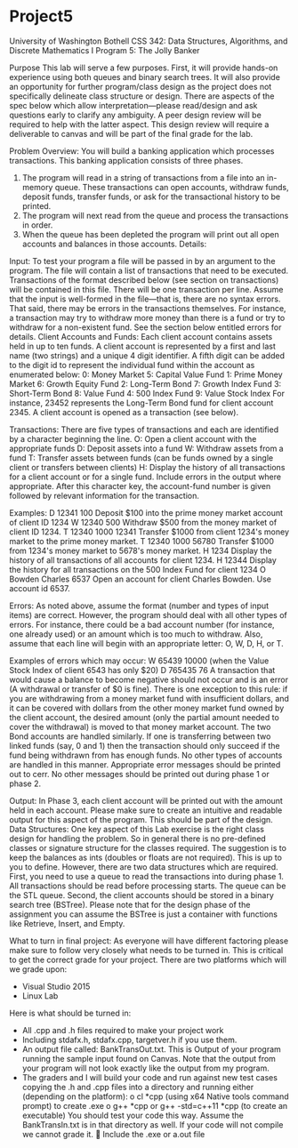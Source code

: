 # Project5
University of Washington Bothell
CSS 342: Data Structures, Algorithms, and Discrete Mathematics I
Program 5: The Jolly Banker

Purpose
This lab will serve a few purposes. First, it will provide hands-on experience using both queues
and binary search trees. It will also provide an opportunity for further program/class design as
the project does not specifically delineate class structure or design.
There are aspects of the spec below which allow interpretation—please read/design and ask
questions early to clarify any ambiguity.
A peer design review will be required to help with the latter aspect. This design review will
require a deliverable to canvas and will be part of the final grade for the lab.

Problem Overview:
You will build a banking application which processes transactions. This banking
application consists of three phases.
1) The program will read in a string of transactions from a file into an in-memory queue.
These transactions can open accounts, withdraw funds, deposit funds, transfer funds, or ask for
the transactional history to be printed.
2) The program will next read from the queue and process the transactions in order.
3) When the queue has been depleted the program will print out all open accounts and
balances in those accounts.
Details:

Input:
To test your program a file will be passed in by an argument to the program. The file will
contain a list of transactions that need to be executed. Transactions of the format described
below (see section on transactions) will be contained in this file. There will be one transaction
per line.
Assume that the input is well-formed in the file—that is, there are no syntax errors. That
said, there may be errors in the transactions themselves. For instance, a transaction may try to
withdraw more money than there is a fund or try to withdraw for a non-existent fund. See the
section below entitled errors for details.
Client Accounts and Funds:
Each client account contains assets held in up to ten funds. A client account is
represented by a first and last name (two strings) and a unique 4 digit identifier. A fifth digit can
be added to the digit id to represent the individual fund within the account as enumerated
below:
0: Money Market 5: Capital Value Fund
1: Prime Money Market 6: Growth Equity Fund
2: Long-Term Bond 7: Growth Index Fund
3: Short-Term Bond 8: Value Fund
4: 500 Index Fund 9: Value Stock Index
For instance, 23452 represents the Long-Term Bond fund for client account 2345. A
client account is opened as a transaction (see below).

Transactions:
There are five types of transactions and each are identified by a character beginning the line.
O: Open a client account with the appropriate funds
D: Deposit assets into a fund
W: Withdraw assets from a fund
T: Transfer assets between funds (can be funds owned by a single client or
transfers between clients)
H: Display the history of all transactions for a client account or for a single fund.
Include errors in the output where appropriate.
After this character key, the account-fund number is given followed by relevant information for
the transaction.

Examples:
D 12341 100 Deposit $100 into the prime money market account of client ID 1234
W 12340 500 Withdraw $500 from the money market of client ID 1234.
T 12340 1000 12341 Transfer $1000 from client 1234's money market to the prime money market.
T 12340 1000 56780 Transfer $1000 from 1234's money market to 5678's money market.
H 1234 Display the history of all transactions of all accounts for client 1234.
H 12344 Display the history for all transactions on the 500 Index Fund for client 1234
O Bowden Charles 6537 Open an account for client Charles Bowden. Use account id 6537.

Errors:
As noted above, assume the format (number and types of input items) are correct. However,
the program should deal with all other types of errors. For instance, there could be a bad
account number (for instance, one already used) or an amount which is too much to withdraw.
Also, assume that each line will begin with an appropriate letter: O, W, D, H, or T.

Examples of errors which may occur:
W 65439 10000 (when the Value Stock Index of client 6543 has only $20)
D 765435 76
A transaction that would cause a balance to become negative should not occur and is an error
(A withdrawal or transfer of $0 is fine). There is one exception to this rule: if you are
withdrawing from a money market fund with insufficient dollars, and it can be covered with
dollars from the other money market fund owned by the client account, the desired amount
(only the partial amount needed to cover the withdrawal) is moved to that money market
account. The two Bond accounts are handled similarly. If one is transferring between two linked
funds (say, 0 and 1) then the transaction should only succeed if the fund being withdrawn from
has enough funds. No other types of accounts are handled in this manner.
Appropriate error messages should be printed out to cerr. No other messages should be printed
out during phase 1 or phase 2.

Output:
In Phase 3, each client account will be printed out with the amount held in each account.
Please make sure to create an intuitive and readable output for this aspect of the program. This
should be part of the design.
Data Structures:
One key aspect of this Lab exercise is the right class design for handling the problem. So
in general there is no pre-defined classes or signature structure for the classes required. The
suggestion is to keep the balances as ints (doubles or floats are not required). This is up to you
to define. However, there are two data structures which are required.
First, you need to use a queue to read the transactions into during phase 1. All
transactions should be read before processing starts. The queue can be the STL queue.
Second, the client accounts should be stored in a binary search tree (BSTree). Please
note that for the design phase of the assignment you can assume the BSTree is just a container
with functions like Retrieve, Insert, and Empty.

What to turn in final project:
As everyone will have different factoring please make sure to follow very closely what
needs to be turned in. This is critical to get the correct grade for your project. There are two
platforms which will we grade upon:
 - Visual Studio 2015
 - Linux Lab

Here is what should be turned in:
 - All .cpp and .h files required to make your project work
 -  Including stdafx.h, stdafx.cpp, targetver.h if you use them.
 -  An output file called: BankTransOut.txt. This is Output of your program
running the sample input found on Canvas. Note that the output from your
program will not look exactly like the output from my program.
 - The graders and I will build your code and run against new test cases copying
the .h and .cpp files into a directory and running either (depending on the
platform):
o cl *cpp (using x64 Native tools command prompt) to create .exe
o g++ *cpp or g++ -std=c++11 *cpp (to create an executable)
You should test your code this way. Assume the BankTransIn.txt is in that
directory as well. If your code will not compile we cannot grade it.
 Include the .exe or a.out file
